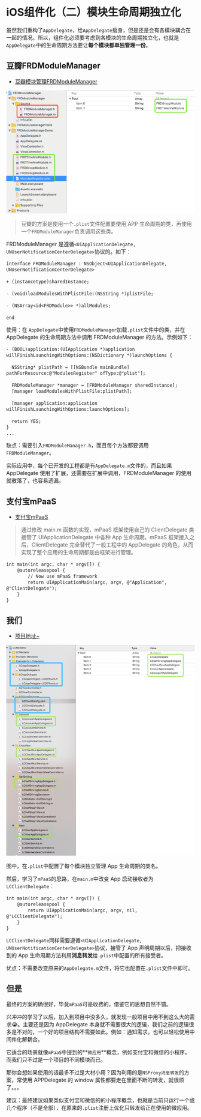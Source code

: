 # iOS组件化（二）模块生命周期独立化

虽然我们重构了`AppDelegate`，给`AppDelegate`瘦身，但是还是会有各模块耦合在一起的情况。所以，组件化必须要考虑到各模块的生命周期独立化，也就是`AppDelegate`中的生命周期方法要让**每个模块都单独管理一份**。

## 豆瓣FRDModuleManager

- [豆瓣模块管理FRDModuleManager](https://github.com/lincode/FRDModuleManager)

![](https://github.com/LuckyCat7848/Blogs/blob/master/source/FRDModuleManager.png)

> 豆瓣的方案是使用一个`.plist`文件配置要使用 APP 生命周期的类，再使用一个`FRDModuleManager`负责调用这些类。

FRDModuleManager 是遵循`<UIApplicationDelegate, UNUserNotificationCenterDelegate>`协议的。如下：

```
interface FRDModuleManager : NSObject<UIApplicationDelegate, UNUserNotificationCenterDelegate>

+ (instancetype)sharedInstance;

- (void)loadModulesWithPlistFile:(NSString *)plistFile;

- (NSArray<id<FRDModule>> *)allModules;

end
```

使用：在 `AppDelegate`中使用`FRDModuleManager`加载`.plist`文件中的类，并在 AppDelegate 的生命周期方法中调用 FRDModuleManager 的方法。示例如下：

```
- (BOOL)application:(UIApplication *)application willFinishLaunchingWithOptions:(NSDictionary *)launchOptions {

  NSString* plistPath = [[NSBundle mainBundle] pathForResource:@"ModulesRegister" ofType:@"plist"];

  FRDModuleManager *manager = [FRDModuleManager sharedInstance];
  [manager loadModulesWithPlistFile:plistPath];

  [manager application:application willFinishLaunchingWithOptions:launchOptions];

  return YES;
}
...
```

缺点：需要引入`FRDModuleManager.h`，而且每个方法都要调用`FRDModuleManager`。

实际应用中，每个已开发的工程都是有`AppDelegate.m`文件的，而且如果 AppDelegate 使用了扩展，还需要在扩展中调用，FRDModuleManager 的使用就散落了，也容易遗漏。

## 支付宝mPaaS

- [支付宝mPaaS](https://juejin.im/post/5bdc19cbf265da614b117217)

> 通过修改 main.m 函数的实现，mPaaS 框架使用自己的 ClientDelegate 类接管了 UIApplicationDelegate 中各种 App 生命周期。mPaaS 框架接入之后，ClientDelegate 完全替代了一般工程中的 AppDelegate 的角色，从而实现了整个应用的生命周期都是由框架进行管理。

```
int main(int argc, char * argv[]) {
    @autoreleasepool {
        // Now use mPaaS framework
        return UIApplicationMain(argc, argv, @"Application", @"ClientDelegate"); 
    }
}
```

## 我们

- [项目地址~](https://github.com/LuckyCat7848/LCMediator)

![](https://github.com/LuckyCat7848/Blogs/blob/master/source/APPDelegateClient.png)

图中，在`.plist`中配置了每个模块独立管理 App 生命周期的类名。

然后，学习了`mPaaS`的思路，在`main.m`中改变 App 启动接收者为`LCClientDelegate`：

```
int main(int argc, char * argv[]) {
    @autoreleasepool {
        return UIApplicationMain(argc, argv, nil, @"LCClientDelegate");
    }
}
```

`LCClientDelegate`同样需要遵循`<UIApplicationDelegate, UNUserNotificationCenterDelegate>`协议，接管了 App 声明周期以后，把接收到的 App 生命周期方法利用**消息转发**给`.plist`中配置的所有接受者。

优点：不需要改变原来的`AppDelegate.m`文件，将它也配置在`.plist`文件中即可。

## 但是

最终的方案的确很好，毕竟`mPaaS`可是收费的，借鉴它的思想自然不错。

兴冲冲的学习了以后，加入到项目中没多久，就发现一般项目中用不到这么大的需求😭。主要还是因为 AppDelegate 本身就不需要很大的逻辑，我们之前的逻辑很多是不对的，一个好的项目结构不需要如此。例如：通知需求，也可以轻松使用中间件化解耦合。

它适合的场景就像`mPaaS`中提到的**`微应用`**概念，例如支付宝和微信的小程序。而我们只不过是一个项目的不同模块而已。

那你会想如果使用的话最多不过是大材小用？因为利用的是`NSProxy消息转发`的方案，常使用 APPDelegate 的 window 属性都要走在里面不断的转发，就很烦了。。。

建议：最终建议如果类似支付宝和微信的的小程序概念，也就是当前只运行一个或几个程序（不是全部），在原来的`.plist`注册上优化只转发给正在使用的微应用。
